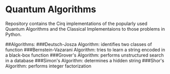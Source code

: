 # Quantum Algorithms
Repository contains the Cirq implementations of the popularly used Quantum Algorithms and the Classical Implementaions to those problems in Python.

##Algorithms:
###Deutsch-Josza Algorithm: identifies two classes of function
###Bernstein-Vazarani Algorithm: tries to learn a string encoded in a black-box function
###Grover's Algorithm: performs unstructured search in a database
###Simon's Algorithm: determines a hidden string
###Shor's Algorithm: performs integer factorization 

